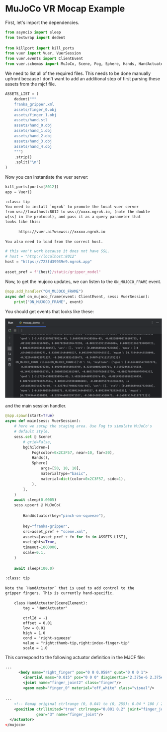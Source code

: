 
# MuJoCo VR Mocap Example

First, let's import the dependencies.

```python
from asyncio import sleep
from textwrap import dedent

from killport import kill_ports
from vuer import Vuer, VuerSession
from vuer.events import ClientEvent
from vuer.schemas import MuJoCo, Scene, Fog, Sphere, Hands, HandActuator
```


We need to list all of the required files. This needs to be done
manually upfront because I don't want to add an additional step
of first parsing these assets from the mjcf file.

```python
ASSETS_LIST = (
    dedent("""
    franka_gripper.xml
    assets/finger_0.obj
    assets/finger_1.obj
    assets/hand.stl
    assets/hand_0.obj
    assets/hand_1.obj
    assets/hand_2.obj
    assets/hand_3.obj
    assets/hand_4.obj
    """)
    .strip()
    .split("\n")
)
```


Now you can instantiate the vuer server:

```python
kill_ports(ports=[8012])
app = Vuer()
```


```{admonition} Note
:class: tip
You need to install `ngrok` to promote the local vuer server
from ws://localhost:8012 to wss://xxxx.ngrok.io, (note the double
w[ss] in the protocol), and pass it as a query parameter that
looks like this:

      https://vuer.ai?ws=wss://xxxxx.ngrok.io
      
You also need to load from the correct host.    
```

```python
# this won't work because it does not have SSL.
# host = "http://localhost:8012"
host = "https://723fd39939e9.ngrok.app"

asset_pref = f"{host}/static/gripper_model"
```


Now, to get the mujoco updates, we can listen to the `ON_MUJOCO_FRAME` event.

```python
@app.add_handler("ON_MUJOCO_FRAME")
async def on_mujoco_frame(event: ClientEvent, sess: VuerSession):
    print("ON_MUJOCO_FRAME", event)
```

You should get events that looks like these:

![mujoco_frame_event](figures/mujoco_frame_event.png)

and the main session handler.

```python
@app.spawn(start=True)
async def main(sess: VuerSession):
    # here we setup the staging area. Use Fog to simulate MuJoCo's
    # default style.
    sess.set @ Scene(
        # grid=False,
        bgChildren=[
            Fog(color=0x2C3F57, near=10, far=20),
            Hands(),
            Sphere(
                args=[50, 10, 10],
                materialType="basic",
                material=dict(color=0x2C3F57, side=1),
            ),
        ],
    )
    await sleep(0.0005)
    sess.upsert @ MuJoCo(

        HandActuator(key="pinch-on-squeeze"),

        key="franka-gripper",
        src=asset_pref + "scene.xml",
        assets=[asset_pref + fn for fn in ASSETS_LIST],
        useLights=True,
        timeout=1000000,
        scale=0.1,
    )

    await sleep(100.0)
```


```{admonition} Note
:class: tip

Note the `HandActuator` that is used to add control to the
gripper fingers. This is currently hand-specific.

    class HandActuator(SceneElement):
        tag = "HandActuator"

        ctrlId = -1
        offset = 0.01
        low = 0.01
        high = 1.0
        cond = 'right-squeeze'
        value = "right:thumb-tip,right:index-finger-tip"
        scale = 1.0
```

This correspond to the following actuator definition
in the MJCF file:

```xml
...
      <body name="right_finger" pos="0 0 0.0584" quat="0 0 0 1">
        <inertial mass="0.015" pos="0 0 0" diaginertia="2.375e-6 2.375e-6 7.5e-7"/>
        <joint name="finger_joint2" class="finger"/>
        <geom mesh="finger_0" material="off_white" class="visual"/>

...
    <!-- Remap original ctrlrange (0, 0.04) to (0, 255): 0.04 * 100 / 255 = 0.01568627451 -->
    <position ctrllimited="true" ctrlrange="0.001 0.2" joint="finger_joint1" kp="30"
              gear="3" name="finger_joint"/>
  </actuator>
</mujoco>
